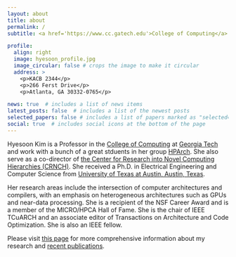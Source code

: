 ```yaml
---
layout: about
title: about
permalink: /
subtitle: <a href='https://www.cc.gatech.edu'>College of Computing</a> at <a href='https://www.gatech.edu/'>Georgia Tech</a>.

profile:
  align: right
  image: hyesoon_profile.jpg
  image_circular: false # crops the image to make it circular
  address: >
    <p>KACB 2344</p>
    <p>266 Ferst Drive</p>
    <p>Atlanta, GA 30332-0765</p>

news: true  # includes a list of news items
latest_posts: false  # includes a list of the newest posts
selected_papers: false # includes a list of papers marked as "selected={true}"
social: true  # includes social icons at the bottom of the page
---
```


Hyesoon Kim is a Professor in the [College of Computing](https://www.cc.gatech.edu) at [Georgia Tech](https://www.gatech.edu/) and work with a bunch of a great stduents in her group [HPArch](https://sites.gatech.edu/hparch/).
She also serve as a co-director of [the Center for Research into Novel Computing Hierarchies (CRNCH)](https://crnch.gatech.edu/). 
She received a Ph.D. in Electrical Engineering and Computer Science from [University of Texas at Austin, Austin, Texas](https://www.utexas.edu/).


Her research areas include the intersection of computer architectures and compilers, with an emphasis on heterogeneous architectures such as GPUs and near-data processing. She is a recipient of the NSF Career Award and is a member of the MICRO/HPCA Hall of Fame. She is the chair of IEEE TCuARCH and an associate editor of Transactions on Architecture and Code Optimization. She is also an IEEE fellow. 

<!-- Tools to help programming and improving performance and energy efficiency of heterogeneous architectures are the main research topcis.  -->
Please visit [this page](https://sites.gatech.edu/hparch/research/) for more comprehensive information about my research and 
[recent publications](https://sites.gatech.edu/hparch/publication/).


<!-- Write your biography here. Tell the world about yourself. Link to your favorite [subreddit](http://reddit.com). You can put a picture in, too. The code is already in, just name your picture `prof_pic.jpg` and put it in the `img/` folder.

Put your address / P.O. box / other info right below your picture. You can also disable any of these elements by editing `profile` property of the YAML header of your `_pages/about.md`. Edit `_bibliography/papers.bib` and Jekyll will render your [publications page](/al-folio/publications/) automatically.

Link to your social media connections, too. This theme is set up to use [Font Awesome icons](http://fortawesome.github.io/Font-Awesome/) and [Academicons](https://jpswalsh.github.io/academicons/), like the ones below. Add your Facebook, Twitter, LinkedIn, Google Scholar, or just disable all of them. -->
